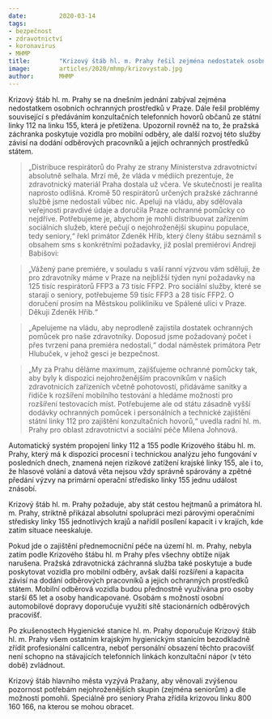 ```yaml
---
date:         2020-03-14
tags:         
- bezpečnost 
- zdravotnictví 
- koronavirus 
- MHMP
title:        "Krizový štáb hl. m. Prahy řešil zejména nedostatek osobních ochranných prostředků"
image: 	      articles/2020/mhmp/krizovystab.jpg
author:       MHMP
---
```


Krizový štáb hl. m. Prahy se na dnešním jednání zabýval zejména nedostatkem osobních ochranných prostředků v Praze. Dále řešil problémy související s předáváním konzultačních telefonních hovorů občanů ze státní linky 112 na linku 155, která je přetížena. Upozornil rovněž na to, že pražská záchranka poskytuje vozidla pro mobilní odběry, ale další rozvoj této služby závisí na dodání odběrových pracovníků a jejich ochranných prostředků státem.

> „Distribuce respirátorů do Prahy ze strany Ministerstva zdravotnictví absolutně selhala. Mrzí mě, že vláda v médiích prezentuje, že zdravotnický materiál Praha dostala už včera.  Ve skutečnosti je realita naprosto odlišná. Kromě 50 respirátorů určených pražské záchranné službě jsme nedostali vůbec nic. Apeluji na vládu, aby sdělovala veřejnosti pravdivé údaje a doručila Praze ochranné pomůcky co nejdříve. Potřebujeme je, abychom je mohli distribuovat zařízením sociálních služeb, které pečují o nejohroženější skupinu populace, tedy seniory,“ řekl primátor Zdeněk Hřib, který členy štábu seznámil s obsahem sms s konkrétními požadavky, již poslal premiérovi Andreji Babišovi:

> „Vážený pane premiére, v souladu s vaší ranní výzvou vám sděluji, že pro zdravotníky máme v Praze na nejbližší týden nyní požadavky na 125 tisíc respirátorů FFP3 a 73 tisíc FFP2. Pro sociální služby, které se starají o seniory, potřebujeme 59 tisíc FFP3 a 28 tisíc FFP2. O doručení prosím na Městskou polikliniku ve Spálené ulici v Praze. Děkuji Zdeněk Hřib.“

> „Apelujeme na vládu, aby neprodleně zajistila dostatek ochranných pomůcek pro naše zdravotníky. Doposud jsme požadovaný počet i přes tvrzení pana premiéra nedostali,“ dodal náměstek primátora Petr Hlubuček, v jehož gesci je bezpečnost.

> „My za Prahu děláme maximum, zajišťujeme ochranné pomůcky tak, aby byly k dispozici nejohroženějším pracovníkům v našich zdravotnicích zařízeních včetně pohotovostí, přidáváme sanitky a řidiče k rozšíření mobilního testování a hledáme možnosti pro rozšíření testovacích míst. Potřebujeme ale od státu zásadně vyšší dodávky ochranných pomůcek i personálních a technické zajištění státní linky 112 pro zajištění konzultačních hovorů,“ uvedla radní hl. m. Prahy pro oblast zdravotnictví a sociální péče Milena Johnová.   

Automatický systém propojení linky 112 a 155 podle Krizového štábu hl. m. Prahy, který má  k dispozici procesní i technickou analýzu jeho fungování v posledních dnech, znamená nejen rizikové zatížení krajské linky 155, ale i to, že hlasové volání a datová věta nejsou vždy správně spárovány a zpětné předání výzvy na primární operační středisko linky 155 jednu událost znásobí. 

Krizový štáb hl. m. Prahy požaduje, aby stát cestou hejtmanů a primátora hl. m. Prahy, striktně přikázal absolutní spolupráci mezi párovými operačními středisky linky 155 jednotlivých krajů a nařídil posílení kapacit i v krajích, kde zatím situace neeskaluje.

Pokud jde o zajištění přednemocniční péče na území hl. m. Prahy, nebyla zatím podle Krizového štábu hl. m Prahy přes všechny obtíže nijak narušena. Pražská zdravotnická záchranná služba také poskytuje a bude poskytovat vozidla pro mobilní odběry, avšak další rozšíření a kapacita závisí na dodání odběrových pracovníků a jejich ochranných prostředků státem. Mobilní odběrová vozidla budou přednostně využívána pro osoby starší 65 let a osoby handicapované. Osobám s možností osobní automobilové dopravy doporučuje využití sítě stacionárních odběrových pracovišť.

Po zkušenostech Hygienické stanice hl. m. Prahy doporučuje Krizový štáb hl. m. Prahy všem ostatním krajským hygienickým stanicím bezodkladně zřídit profesionální callcentra, neboť personální obsazení těchto pracovišť není schopno na stávajících telefonních linkách konzultační nápor (v této době) zvládnout.

Krizový štáb hlavního města vyzývá Pražany, aby věnovali zvýšenou pozornost potřebám nejohroženějších skupin (zejména seniorům) a dle možností pomohli. Speciálně pro seniory Praha zřídila krizovou linku 800 160 166, na kterou se mohou obracet.
